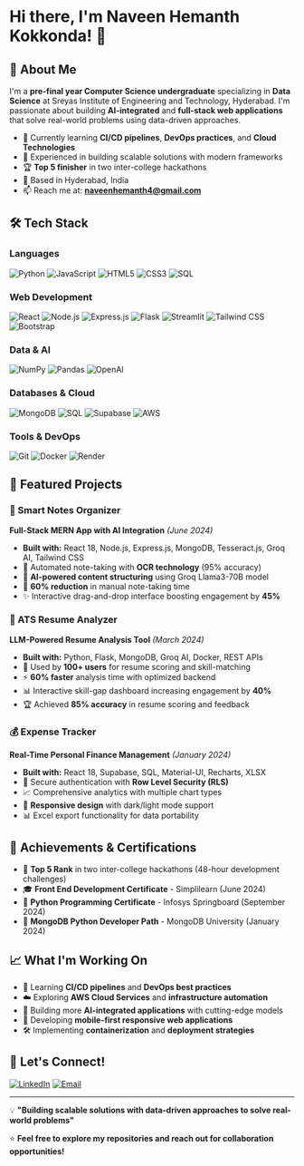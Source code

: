 # Hi there, I'm Naveen Hemanth Kokkonda! 👋

## 🚀 About Me

I'm a **pre-final year Computer Science undergraduate** specializing in **Data Science** at Sreyas Institute of Engineering and Technology, Hyderabad. I'm passionate about building **AI-integrated** and **full-stack web applications** that solve real-world problems using data-driven approaches.

- 🌱 Currently learning **CI/CD pipelines**, **DevOps practices**, and **Cloud Technologies**
- 💼 Experienced in building scalable solutions with modern frameworks
- 🏆 **Top 5 finisher** in two inter-college hackathons
- 📍 Based in Hyderabad, India
- 📫 Reach me at: **naveenhemanth4@gmail.com**

## 🛠️ Tech Stack

### Languages
![Python](https://img.shields.io/badge/Python-3776AB?style=for-the-badge&logo=python&logoColor=white)
![JavaScript](https://img.shields.io/badge/JavaScript-F7DF1E?style=for-the-badge&logo=javascript&logoColor=black)
![HTML5](https://img.shields.io/badge/HTML5-E34F26?style=for-the-badge&logo=html5&logoColor=white)
![CSS3](https://img.shields.io/badge/CSS3-1572B6?style=for-the-badge&logo=css3&logoColor=white)
![SQL](https://img.shields.io/badge/SQL-4479A1?style=for-the-badge&logo=mysql&logoColor=white)

### Web Development
![React](https://img.shields.io/badge/React-20232A?style=for-the-badge&logo=react&logoColor=61DAFB)
![Node.js](https://img.shields.io/badge/Node.js-43853D?style=for-the-badge&logo=node.js&logoColor=white)
![Express.js](https://img.shields.io/badge/Express.js-404D59?style=for-the-badge)
![Flask](https://img.shields.io/badge/Flask-000000?style=for-the-badge&logo=flask&logoColor=white)
![Streamlit](https://img.shields.io/badge/Streamlit-FF4B4B?style=for-the-badge&logo=streamlit&logoColor=white)
![Tailwind CSS](https://img.shields.io/badge/Tailwind_CSS-38B2AC?style=for-the-badge&logo=tailwind-css&logoColor=white)
![Bootstrap](https://img.shields.io/badge/Bootstrap-563D7C?style=for-the-badge&logo=bootstrap&logoColor=white)

### Data & AI
![NumPy](https://img.shields.io/badge/NumPy-013243?style=for-the-badge&logo=numpy&logoColor=white)
![Pandas](https://img.shields.io/badge/Pandas-150458?style=for-the-badge&logo=pandas&logoColor=white)
![OpenAI](https://img.shields.io/badge/OpenAI-412991?style=for-the-badge&logo=openai&logoColor=white)

### Databases & Cloud
![MongoDB](https://img.shields.io/badge/MongoDB-4EA94B?style=for-the-badge&logo=mongodb&logoColor=white)
![SQL](https://img.shields.io/badge/SQL-4479A1?style=for-the-badge&logo=mysql&logoColor=white)
![Supabase](https://img.shields.io/badge/Supabase-181818?style=for-the-badge&logo=supabase&logoColor=white)
![AWS](https://img.shields.io/badge/AWS-232F3E?style=for-the-badge&logo=amazon-aws&logoColor=white)

### Tools & DevOps
![Git](https://img.shields.io/badge/Git-F05032?style=for-the-badge&logo=git&logoColor=white)
![Docker](https://img.shields.io/badge/Docker-2496ED?style=for-the-badge&logo=docker&logoColor=white)
![Render](https://img.shields.io/badge/Render-46E3B7?style=for-the-badge&logo=render&logoColor=white)

## 🌟 Featured Projects

### 🧠 Smart Notes Organizer 
**Full-Stack MERN App with AI Integration** _(June 2024)_
- **Built with:** React 18, Node.js, Express.js, MongoDB, Tesseract.js, Groq AI, Tailwind CSS
- 📝 Automated note-taking with **OCR technology** (95% accuracy)
- 🤖 **AI-powered content structuring** using Groq Llama3-70B model
- 🎯 **60% reduction** in manual note-taking time
- ✨ Interactive drag-and-drop interface boosting engagement by **45%**

### 📄 ATS Resume Analyzer
**LLM-Powered Resume Analysis Tool** _(March 2024)_
- **Built with:** Python, Flask, MongoDB, Groq AI, Docker, REST APIs
- 👥 Used by **100+ users** for resume scoring and skill-matching
- ⚡ **60% faster** analysis time with optimized backend
- 📊 Interactive skill-gap dashboard increasing engagement by **40%**
- 🏆 Achieved **85% accuracy** in resume scoring and feedback

### 💰 Expense Tracker
**Real-Time Personal Finance Management** _(January 2024)_
- **Built with:** React 18, Supabase, SQL, Material-UI, Recharts, XLSX
- 🔐 Secure authentication with **Row Level Security (RLS)**
- 📈 Comprehensive analytics with multiple chart types
- 📱 **Responsive design** with dark/light mode support
- 📊 Excel export functionality for data portability

## 🏅 Achievements & Certifications

- 🥇 **Top 5 Rank** in two inter-college hackathons (48-hour development challenges)
- 🎓 **Front End Development Certificate** - Simplilearn (June 2024)
- 🐍 **Python Programming Certificate** - Infosys Springboard (September 2024)
- 🍃 **MongoDB Python Developer Path** - MongoDB University (January 2024)

## 📈 What I'm Working On

- 🔄 Learning **CI/CD pipelines** and **DevOps best practices**
- ☁️ Exploring **AWS Cloud Services** and **infrastructure automation**
- 🚀 Building more **AI-integrated applications** with cutting-edge models
- 📱 Developing **mobile-first responsive web applications**
- 🛠️ Implementing **containerization** and **deployment strategies**

## 🤝 Let's Connect!

[![LinkedIn](https://img.shields.io/badge/LinkedIn-0077B5?style=for-the-badge&logo=linkedin&logoColor=white)](https://linkedin.com/in/hemanthkokkonda)
[![Email](https://img.shields.io/badge/Email-D14836?style=for-the-badge&logo=gmail&logoColor=white)](mailto:naveenhemanth4@gmail.com)

---

💡 **"Building scalable solutions with data-driven approaches to solve real-world problems"**

⭐ **Feel free to explore my repositories and reach out for collaboration opportunities!**
